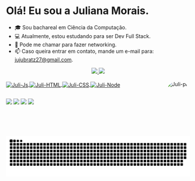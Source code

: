 <h1>Olá! Eu sou a Juliana Morais.</h1>

- 🎓 Sou bachareal em Ciência da Computação.
- 💻 Atualmente, estou estudando para ser Dev Full Stack.
- 💬 Pode me chamar para fazer networking.
- 📫 Caso queira entrar em contato, mande um e-mail para: jujubratz27@gmail.com.

<div align="center">
  <a href="https://github.com/freedomjuliana">
  <img height="180em" src="https://github-readme-stats.vercel.app/api?username=freedomjuliana&show_icons=truee&theme=panda&include_all_commits=true&count_private=true"/>
  <img height="180em" src="https://github-readme-stats.vercel.app/api/top-langs/?username=freedomjuliana&layout=compact&langs_count=7&theme=bear"/>
</div>

<div style="display: inline_block"><br>
  <img align="center" alt="Juli-Js" height="30" width="60" src="https://img.shields.io/badge/JavaScript-F7DF1E?style=for-the-badge&logo=javascript&logoColor=black">
  <img align="center" alt="Juli-HTML" height="30" width="60" src="https://img.shields.io/badge/HTML5-E34F26?style=for-the-badge&logo=html5&logoColor=white">
  <img align="center" alt="Juli-CSS" height="30" width="60" src="https://img.shields.io/badge/CSS3-1572B6?style=for-the-badge&logo=css3&logoColor=white">
  <img align="center" alt="Juli-Node" height="30" width="60" src="https://img.shields.io/badge/Node.js-43853D?style=for-the-badge&logo=node.js&logoColor=white">
  <img align="right" alt="Juli-pic" height="150" style="border-radius:50px;" src="https://cdn.discordapp.com/attachments/374895984897163266/944076007713955850/jujuba.gif">
</div>

##

<div>
  <a href="https://www.instagram.com/freedm1lkyu/" target="_blank"><img src="https://img.shields.io/badge/-Instagram-%23E4405F?style=for-the-badge&logo=instagram&logoColor=white" target="_blank"></a>
 	<a href="https://discord.com/channels/@me/374893414346522625" target="_blank"><img src="https://img.shields.io/badge/Discord-7289DA?style=for-the-badge&logo=discord&logoColor=white" target="_blank"></a> 
  <a href="mailto:jujubratz27@gmail.com"><img src="https://img.shields.io/badge/Gmail-D14836?style=for-the-badge&logo=gmail&logoColor=white"></a>
  <a href="https://www.linkedin.com/in/juliana-morais-5a1a47184/" target="_blank"><img src="https://img.shields.io/badge/-LinkedIn-%230077B5?style=for-the-badge&logo=linkedin&logoColor=white" target="_blank"></a>

  ![Snake animation](https://github.com/freedomjuliana/freedomjuliana/blob/output/github-contribution-grid-snake.svg)
</div>
